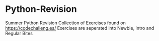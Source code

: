 # Python-Revision
Summer Python Revision
Collection of Exercises found on https://codechalleng.es/
Exercises are seperated into Newbie, Intro and Regular Bites
